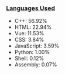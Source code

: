 
### [Languages Used](https://github.com/sayakdattagupta/profstats) 

- C++: 56.92%
- HTML: 22.94%
- Vue: 11.53%
- CSS: 3.84%
- JavaScript: 3.59%
- Python: 1.00%
- Shell: 0.12%
- Assembly: 0.07%
